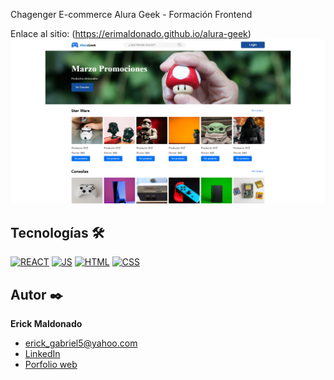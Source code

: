 Chagenger E-commerce Alura Geek - Formación Frontend

Enlace al sitio: (https://erimaldonado.github.io/alura-geek)
![Imagen del proyecto](https://github.com/EriMaldonado/alura-geek/blob/master/src/components/assets/images/alura-geek.png?raw=true)

## Tecnologías 🛠
[![REACT](https://img.shields.io/badge/REACT-1572B6?style=for-the-badge&logo=react&logoColor=white)](https://en.wikipedia.org/wiki/React_(software))
[![JS](https://img.shields.io/badge/JavaScript-F7DF1E?style=for-the-badge&logo=javascript&logoColor=black)](https://es.wikipedia.org/wiki/JavaScript)
[![HTML](https://img.shields.io/badge/HTML5-E34F26?style=for-the-badge&logo=html5&logoColor=white)](https://es.wikipedia.org/wiki/HTML5)
[![CSS](https://img.shields.io/badge/CSS3-1572B6?style=for-the-badge&logo=css3&logoColor=white)](https://es.wikipedia.org/wiki/CSS)

## Autor ✒️
**Erick Maldonado**

* [erick_gabriel5@yahoo.com](erick_gabriel5@yahoo.com)
* [LinkedIn](https://www.linkedin.com/in/erickmaldonado1/)
* [Porfolio web](https://erimaldonado.github.io/portfolio/)
